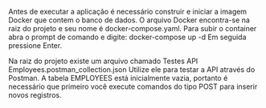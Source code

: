 Antes de executar a aplicação é necessário construir e iniciar a imagem Docker que contem o banco de dados. 
O arquivo Docker encontra-se na raiz do projeto e seu nome é docker-compose.yaml. Para subir o container abra
o prompt de comando e digite: docker-compose up -d 
Em seguida pressione Enter.

Na raiz do projeto existe um arquivo chamado Testes API Employees.postman_collection.json
Utilize ele para testar a API através do Postman. 
A tabela EMPLOYEES está inicialmente vazia, portanto é necessário que primeiro você execute comandos
do tipo POST para inserir novos registros.
